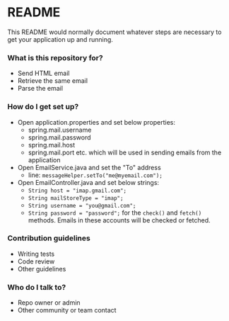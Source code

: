 # README #

This README would normally document whatever steps are necessary to get your application up and running.

### What is this repository for? ###

* Send HTML email
* Retrieve the same email
* Parse the email

### How do I get set up? ###

* Open application.properties and set below properties: 
  * spring.mail.username
  * spring.mail.password 
  * spring.mail.host
  * spring.mail.port etc.
  which will be used in sending emails from the application
* Open EmailService.java and set the "To" address
  * line: `messageHelper.setTo("me@myemail.com");`
* Open EmailController.java and set below strings:
  * `String host = "imap.gmail.com";`
  * `String mailStoreType = "imap";`
  * `String username = "you@gmail.com";`
  * `String password = "password";`
  for the `check()` and `fetch()` methods. Emails in these accounts will be checked or fetched.

### Contribution guidelines ###

* Writing tests
* Code review
* Other guidelines

### Who do I talk to? ###

* Repo owner or admin
* Other community or team contact
